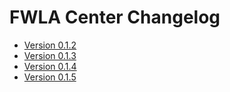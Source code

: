 # FWLA Center Changelog

* [Version 0.1.2](./0.1.2.md)
* [Version 0.1.3](./0.1.3.md)
* [Version 0.1.4](./0.1.4.md)
* [Version 0.1.5](./0.1.5.md)

